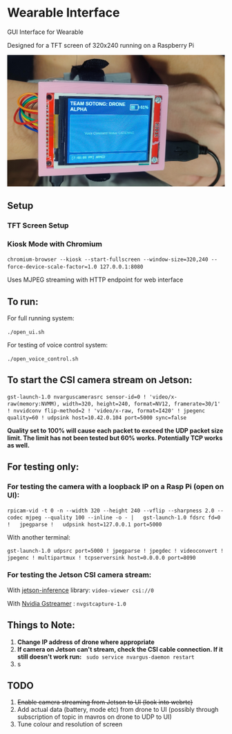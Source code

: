 # Wearable Interface
GUI Interface for Wearable 

Designed for a TFT screen of 320x240 running on a Raspberry Pi 

![UI on TFT Screen](images/ui_screen.jpg)

## Setup
### TFT Screen Setup

### Kiosk Mode with Chromium
```chromium-browser --kiosk --start-fullscreen --window-size=320,240 --force-device-scale-factor=1.0 127.0.0.1:8080```

Uses MJPEG streaming with HTTP endpoint for web interface

## To run:
For full running system:

```./open_ui.sh```

For testing of voice control system:

```./open_voice_control.sh```

## To start the CSI camera stream on Jetson:
```
gst-launch-1.0 nvarguscamerasrc sensor-id=0 ! 'video/x-raw(memory:NVMM), width=320, height=240, format=NV12, framerate=30/1' ! nvvidconv flip-method=2 ! 'video/x-raw, format=I420' ! jpegenc quality=60 ! udpsink host=10.42.0.104 port=5000 sync=false
```
**Quality set to 100% will cause each packet to exceed the UDP packet size limit. The limit has not been tested but 60% works. Potentially TCP works as well.**

## For testing only:
### For testing the camera with a loopback IP on a Rasp Pi (open on UI):
```
rpicam-vid -t 0 -n --width 320 --height 240 --vflip --sharpness 2.0 --codec mjpeg --quality 100 --inline -o - |   gst-launch-1.0 fdsrc fd=0 !   jpegparse !   udpsink host=127.0.0.1 port=5000
```
With another terminal:
```
gst-launch-1.0 udpsrc port=5000 ! jpegparse ! jpegdec ! videoconvert ! jpegenc ! multipartmux ! tcpserversink host=0.0.0.0 port=8090

```

### For testing the Jetson CSI camera stream:
With [jetson-inference](https://github.com/dusty-nv/jetson-inference/blob/master/docs/aux-streaming.md) library: ```video-viewer csi://0 ```

With [Nvidia Gstreamer](https://docs.nvidia.com/jetson/archives/r35.2.1/DeveloperGuide/text/SD/Multimedia/GstreamerBasedCameraCapture.html) : ```nvgstcapture-1.0``` 

## Things to Note:

1. **Change IP address of drone where appropriate**
2. **If camera on Jetson can't stream, check the CSI cable connection. If it still doesn't work run:**
   ``` sudo service nvargus-daemon restart```
3. s

## TODO
1. ~~Enable camera streaming from Jetson to UI (look into webrtc)~~ 
2. Add actual data (battery, mode etc) from drone to UI (possibly through subscription of topic in mavros on drone to UDP to UI)
3. Tune colour and resolution of screen 
